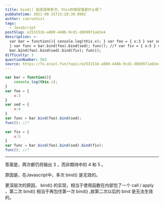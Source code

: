```yaml
---
title: bind() 连续调用多次，this的绑定值是什么呢？
pubDatetime: 2021-08-15T15:28:30.000Z
author: caorushizi
tags:
  - JavaScript
postSlug: e253151b-a880-448b-9cd1-d869971a63e4
description: >-
  var bar = function(){ console.log(this.x); } var foo = { x:3 } var sed = { x:4
  } var func = bar.bind(foo).bind(sed); func(); //? var fiv = { x:5 } var func =
  bar.bind(foo).bind(sed).bind(fiv); func();
difficulty: 3
questionNumber: 583
source: https://fe.ecool.fun/topic/e253151b-a880-448b-9cd1-d869971a63e4
---
```


```javascript
var bar = function(){
    console.log(this.x);
}
var foo = {
    x:3
}
var sed = {
    x:4
}
var func = bar.bind(foo).bind(sed);
func(); //?
  
var fiv = {
    x:5
}
var func = bar.bind(foo).bind(sed).bind(fiv);
func(); //?
```

---

答案是，两次都仍将输出 3 ，而非期待中的 4 和 5 。

原因是，在Javascript中，多次 bind() 是无效的。

更深层次的原因， bind() 的实现，相当于使用函数在内部包了一个 call / apply ，第二次 bind() 相当于再包住第一次 bind() ,故第二次以后的 bind 是无法生效的。
